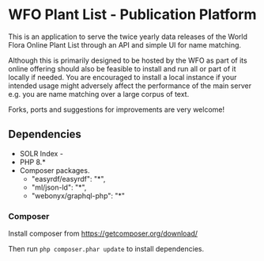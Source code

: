 # WFO Plant List - Publication Platform

This is an application to serve the twice yearly data releases of the World Flora Online Plant List through an API and simple UI for name matching.

Although this is primarily designed to be hosted by the WFO as part of its online offering should also be feasible to install and run all or part of it locally if needed. You are encouraged to install a local instance if your intended usage might adversely affect the performance of the main server e.g. you are name matching over a large corpus of text.

Forks, ports and suggestions for improvements are very welcome!

## Dependencies

* SOLR Index - 
* PHP 8.*
* Composer packages.
  * "easyrdf/easyrdf": "*",
  * "ml/json-ld": "*",
  * "webonyx/graphql-php": "*"
  

### Composer

Install composer from https://getcomposer.org/download/ 

Then run `php composer.phar update` to install dependencies.
